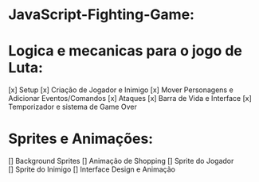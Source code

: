 # JavaScript-Fighting-Game:

# Logica e mecanicas para o jogo de Luta:

  [x] Setup
  [x] Criação de Jogador e Inimigo
  [x] Mover Personagens e Adicionar Eventos/Comandos
  [x] Ataques
  [x] Barra de Vida e Interface
  [x] Temporizador e sistema de Game Over

# Sprites e Animações:

[] Background Sprites
[] Animação de Shopping
[] Sprite do Jogador  
[] Sprite do Inimigo
[] Interface Design e Animação 